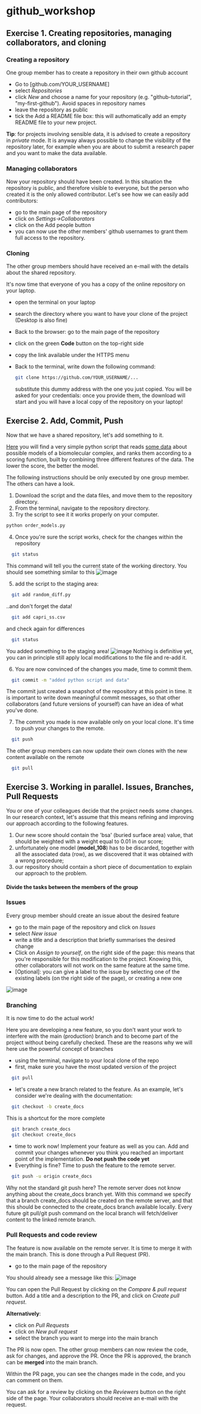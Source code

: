 # github_workshop

## Exercise 1. Creating repositories, managing collaborators, and cloning

### Creating a repository
One group member has to create a repository in their own github account

- Go to [github.com/YOUR_USERNAME]
- select *Repositories*
- click *New* and choose a name for your repository (e.g. "github-tutorial", "my-first-github"). Avoid spaces in repository names
- leave the repository as public
- tick the Add a README file box: this will authomatically add an empty README file to your new project. 

**Tip**: for projects involving sensible data, it is advised to create a repository in *private* mode. It is anyway always possible to change the visibility of the repository later, for example when you are about to submit a research paper and you want to make the data available.

### Managing collaborators

Now your repository should have been created. In this situation the repository is public, and therefore visible to everyone, but the person who created it is the only allowed contributor. Let's see how we can easily add contributors:
- go to the main page of the repository
- click on *Settings->Collaborators*
- click on the Add people button
- you can now use the other members' github usernames to grant them full access to the repository.

### Cloning

The other group members should have received an e-mail with the details about the shared repository.

It's now time that everyone of you has a copy of the online repository on your laptop.

- open the terminal on your laptop
- search the directory where you want to have your clone of the project (Desktop is also fine)
- Back to the browser: go to the main page of the repository
- click on the green **Code** button on the top-right side
- copy the link available under the HTTPS menu

- Back to the terminal, write down the following command:
  ```bash
  git clone https://github.com/YOUR_USERNAME/...
  ```

  substitute this dummy address with the one you just copied. You will be asked for your credentials: once you provide them, the download will start and you will have a local copy of the repository on your laptop!

## Exercise 2. Add, Commit, Push

Now that we have a shared repository, let's add something to it.

[Here](example/order_models.py) you will find a very simple python script that reads [some data](example/capri_ss.csv) about possible models of a biomolecular complex, and ranks them according to a scoring function, built by combining three different features of the data. The lower the score, the better the model.

The following instructions should be only executed by one group member. The others can have a look.

1. Download the script and the data files, and move them to the repository directory.
2. From the terminal, navigate to the repository directory.
3. Try the script to see it it works properly on your computer.
```bash
python order_models.py
```

4. Once you're sure the script works, check for the changes within the repository
```bash
  git status
```
  This command will tell you the current state of the working directory. You should see something similar to this ![image](figures/status.png)

5. add the script to the staging area:
```bash
  git add random_diff.py
```
..and don't forget the data!
```bash
  git add capri_ss.csv
```
  and check again for differences
```bash
  git status
```
  You added something to the staging area!
![image](figures/staged.png)
  Nothing is definitive yet, you can in principle still apply local modifications to the file and re-add it.
  
6. You are now convinced of the changes you made, time to commit them.
```bash
  git commit -m "added python script and data"
```
   The commit just created a snapshot of the repository at this point in time. It is important to write down meaningful commit messages, so that other collaborators (and future versions of yourself) can have an idea of what you've done.

7. The commit you made is now available only on your local clone. It's time to push your changes to the remote.
```bash
  git push
```

The other group members can now update their own clones with the new content available on the remote
```bash
  git pull
```

## Exercise 3. Working in parallel. Issues, Branches, Pull Requests

You or one of your colleagues decide that the project needs some changes. In our research context, let's assume that this means refining and improving our approach according to the following features.

1. Our new score should contain the 'bsa' (buried surface area) value, that should be weighted with a weight equal to 0.01 in our score;
2. unfortunately one model (**model_108**) has to be discarded, together with all the associated data (row), as we discovered that it was obtained with a wrong procedure;
3. our repository should contain a short piece of documentation to explain our approach to the problem.

#### Divide the tasks between the members of the group

### Issues
Every group member should create an issue about the desired feature
- go to the main page of the repository and click on *Issues*
- select *New issue*
- write a title and a description that briefly summarises the desired change
- Click on *Assign to yourself*, on the right side of the page: this means that you're responsible for this modification to the project. Knowing this, other collaborators will not work on the same feature at the same time.
- [Optional]: you can give a label to the issue by selecting one of the existing labels (on the right side of the page), or creating a new one

![image](figures/label.png)

### Branching

It is now time to do the actual work!

Here you are developing a new feature, so you don't want your work to interfere with the main (production) branch and to become part of the project without being carefully checked. These are the reasons why we will here use the powerful concept of branches 

- using the terminal, navigate to your local clone of the repo
- first, make sure you have the most updated version of the project
```bash
  git pull
```
- let's create a new branch related to the feature. As an example, let's consider we're dealing with the documentation:
```bash
  git checkout -b create_docs
```
  This is a shortcut for the more complete
```bash
  git branch create_docs
  git checkout create_docs
```

- time to work now! Implement your feature as well as you can. Add and commit your changes whenever you think you reached an important point of the implementation. **Do not push the code yet**
- Everything is fine? Time to push the feature to the remote server.
```bash
  git push -u origin create_docs
```
Why not the standard git push here? The remote server does not know anything about the create_docs branch yet. With this command we specify that a branch create_docs should be created on the remote server, and that this should be connected to the create_docs branch available locally. Every future git pull/git push command on the local branch will fetch/deliver content to the linked remote branch.

### Pull Requests and code review

The feature is now available on the remote server. It is time to merge it with the main branch. This is done through a Pull Request (PR).

- go to the main page of the repository

You should already see a message like this:
![image](figures/pull_request.png)

You can open the Pull Request by clicking on the *Compare & pull request* button. Add a title and a description to the PR, and click on *Create pull request*.

**Alternatively**:
- click on *Pull Requests*
- click on *New pull request*
- select the branch you want to merge into the main branch

The PR is now open. The other group members can now review the code, ask for changes, and approve the PR. Once the PR is approved, the branch can be **merged** into the main branch.

Within the PR page, you can see the changes made in the code, and you can comment on them.

You can ask for a review by clicking on the *Reviewers* button on the right side of the page. Your collaborators should receive an e-mail with the request.
